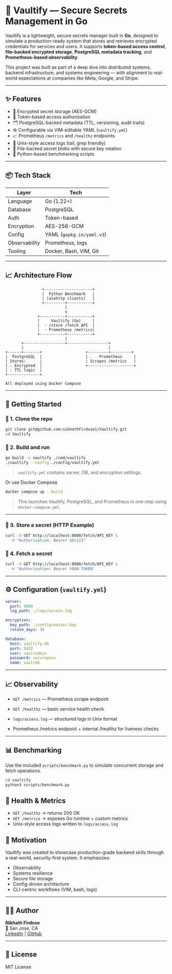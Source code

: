 # 🔐 Vaultify — Secure Secrets Management in Go

Vaultify is a lightweight, secure secrets manager built in **Go**, designed to simulate a production-ready system that stores and retrieves encrypted credentials for services and users. It supports **token-based access control**, **file-backed encrypted storage**, **PostgreSQL metadata tracking**, and **Prometheus-based observability**.

This project was built as part of a deep dive into distributed systems, backend infrastructure, and systems engineering — with alignment to real-world expectations at companies like Meta, Google, and Stripe.

---

## ✨ Features

- 🔐 Encrypted secret storage (AES-GCM)
- 🪪 Token-based access authorization
- 🗂️ PostgreSQL-backed metadata (TTL, versioning, audit trails)
- ⚙️ Configurable via VIM-editable YAML (`vaultify.yml`)
- 📈 Prometheus `/metrics` and `/healthz` endpoints
- 📜 Unix-style access logs (tail, grep friendly)
- 📁 File-backed secret blobs with secure key rotation 
- 🐍 Python-based benchmarking scripts 

---

## 📦 Tech Stack

| Layer       | Tech            |
|-------------|-----------------|
| Language    | Go (1.22+)      |
| Database    | PostgreSQL      |
| Auth        | Token-based     |
| Encryption  | AES-256-GCM     |
| Config      | YAML (`gopkg.in/yaml.v3`) |
| Observability | Prometheus, logs |
| Tooling     | Docker, Bash, VIM, Git |


---

## 📈 Architecture Flow

```text
                +---------------------+
                |  Python Benchmark   |
                | (aiohttp clients)   |
                +---------+-----------+
                          |
                          v
              +-----------+-----------+
              |     Vaultify (Go)     |
              |  - /store /fetch API  |
              |  - Prometheus /metrics|
              +-----------+-----------+
                          |
       +------------------+------------------+
       |                                     |
+------+-------+                   +---------+---------+
|  PostgreSQL  |                   |     Prometheus     |
| Stores:      |                   | Scrapes /metrics   |
| - Encrypted  |                   +--------------------+
| - TTL logic  |
+--------------+

All deployed using Docker Compose
```

---

## 🔧 Getting Started

### 📁 1. Clone the repo

```bash
git clone git@github.com:nikhathfirdose1/Vaultify.git
cd Vaultify
```

### 🚀 2. Build and run

```bash
go build -o vaultify ./cmd/vaultify
./vaultify --config ./config/vaultify.yml
```

> `vaultify.yml` contains server, DB, and encryption settings.

Or use Docker Compose

```bash
docker compose up --build
```
> This launches Vaultify, PostgreSQL, and Prometheus in one step using `docker-compose.yml`.

---

### 🧪 3. Store a secret (HTTP Example)

```bash
curl -X GET http://localhost:8080/fetch/API_KEY \
  -H "Authorization: Bearer abc123"

```

### 🔐 4. Fetch a secret

```bash
curl -X GET http://localhost:8080/fetch/API_KEY \
  -H "Authorization: Bearer YOUR-TOKEN"
```

---

## ⚙️ Configuration (`vaultify.yml`)

```yaml
server:
  port: 8080
  log_path: ./logs/access.log

encryption:
  key_path: ./config/master.key
  rotate_days: 30

database:
  host: vaultify-db
  port: 5432
  user: vaultadmin
  password: securepass
  name: vaultdb
```

---

## 📈 Observability

- `GET /metrics` — Prometheus scrape endpoint
- `GET /healthz` — basic service health check
- `logs/access.log` — structured logs in Unix format

- Prometheus /metrics endpoint + internal /healthz for liveness checks

---

## 📊 Benchmarking

Use the included `scripts/benchmark.py` to simulate concurrent storage and fetch operations.

```bash
cd vaultify
python3 scripts/benchmark.py
```

## 🧪 Health & Metrics

- `GET /healthz` → returns 200 OK
- `GET /metrics` → exposes Go runtime + custom metrics
- Unix-style access logs written to `logs/access.log`


## 🧠 Motivation

Vaultify was created to showcase production-grade backend skills through a real-world, security-first system. It emphasizes:

- Observability
- Systems resilience
- Secure file storage
- Config-driven architecture
- CLI-centric workflows (VIM, bash, logs)

---

## 🧑‍💻 Author

**Nikhath Firdose**  
📍 San Jose, CA  
[LinkedIn](https://linkedin.com/in/nikhath-firdose) | [GitHub](https://github.com/nikhathfirdose1)

---

## 📜 License

MIT License
